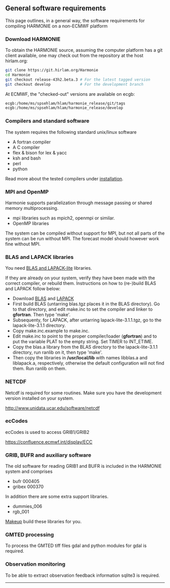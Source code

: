 

## **General software requirements**

This page outlines, in a general way, the software requirements for compiling HARMONIE on a non-ECMWF platform
### Download HARMONIE

To obtain the HARMONIE source, assuming the computer platform has a git client available, one may check out from the repository at the host hirlam.org:
```bash
git clone https://git.hirlam.org/Harmonie
cd Harmonie
git checkout release-43h2.beta.3 # For the latest tagged version
git checkout develop             # For the development branch
```

At ECMWF, the "checked-out" versions are available on ecgb:
```bash
ecgb:/home/ms/spsehlam/hlam/harmonie_release/git/tags
ecgb:/home/ms/spsehlam/hlam/harmonie_release/develop
```

### Compilers and standard software

The system requires the following standard unix/linux software 

 * A fortran compiler
 * A C compiler
 * flex & bison for lex & yacc
 * ksh and bash
 * perl
 * python

Read more about the tested compilers under [installation](HarmonieSystemDocumentation/Installation).

### MPI and OpenMP

Harmonie supports parallelization through message passing or shared memory multiprocessing. 

 * mpi libraries such as mpich2, openmpi or similar.
 * OpenMP libraries

The system can be compiled without support for MPI, but not all parts of the system can be run without MPI. The forecast model should however work fine without MPI.

### BLAS and LAPACK libraries

You need [BLAS and LAPACK-lite](http://netlib.org/) libraries.

If they are already on your system, verify they have been made with the correct compiler, or rebuild them. Instructions on how to (re-)build BLAS and LAPACK follow below:
 * Download [BLAS](http://www.netlib.org/blas/index.html) and [LAPACK](http://www.netlib.org/lapack/index.html)
 * First build BLAS (untarring blas.tgz places it in the BLAS directory). Go to that directory, and edit make.inc to set the compiler and linker to **gfortran**. Then type 'make'.
 * Subsequenty, for LAPACK, after untarring lapack-lite-3.1.1.tgz, go to the lapack-lite-3.1.1 directory.
 * Copy make.inc.example to make.inc.
 * Edit make.inc to point to the proper compiler/loader (**gfortran**) and to put the variable PLAT to the empty string. Set TIMER to INT_ETIME.
 * Copy the blas.a library from the BLAS directory to the lapack-lite-3.1.1 directory, run ranlib on it, then type 'make'.
 * Then copy the libraries in **/usr/local/lib** with names libblas.a and liblapack.a, respectively, otherwise the default configuration will not find them. Run ranlib on them.

### NETCDF

 Netcdf is required for some routines. Make sure you have the development version installed on your system.

 http://www.unidata.ucar.edu/software/netcdf

### ecCodes

 ecCodes is used to access GRIB1/GRIB2

 https://confluence.ecmwf.int/display/ECC 

### GRIB, BUFR and auxiliary software

The old software for reading GRIB1 and BUFR is included in the HARMONIE system and comprises

 * bufr 000405
 * gribex 000370

In addition there are some extra support libraries.

 * dummies_006
 * rgb_001

[Makeup](HarmonieSystemDocumentation/Build_with_makeup) build these libraries for you. 

### GMTED processing

 To process the GMTED tiff files gdal and python modules for gdal is required.

### Observation monitoring

 To be able to extract observation feedback information sqlite3 is required.


----


